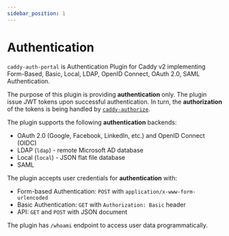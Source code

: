 ```yaml
---
sidebar_position: 1
---
```


# Authentication

`caddy-auth-portal` is Authentication Plugin for Caddy v2 implementing
Form-Based, Basic, Local, LDAP, OpenID Connect, OAuth 2.0, SAML
Authentication.

The purpose of this plugin is providing **authentication** only. The plugin
issue JWT tokens upon successful authentication. In turn, the **authorization**
of the tokens is being handled by
[`caddy-authorize`](https://github.com/greenpau/caddy-authorize).

The plugin supports the following **authentication** backends:

* OAuth 2.0 (Google, Facebook, LinkedIn, etc.) and OpenID Connect (OIDC)
* LDAP (`ldap`) - remote Microsoft AD database
* Local (`local`) - JSON flat file database
* SAML

The plugin accepts user credentials for **authentication** with:

* Form-based Authentication: `POST` with `application/x-www-form-urlencoded`
* Basic Authentication: `GET` with `Authorization: Basic` header
* API: `GET` and `POST` with JSON document

The plugin has `/whoami` endpoint to access user data programmatically.
